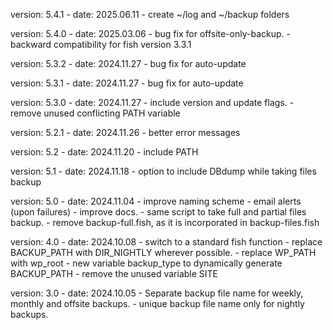 version: 5.4.1
    - date: 2025.06.11
    - create ~/log and ~/backup folders

version: 5.4.0
    - date: 2025.03.06
    - bug fix for offsite-only-backup.
    - backward compatibility for fish version 3.3.1

version: 5.3.2
    - date: 2024.11.27
    - bug fix for auto-update

version: 5.3.1
    - date: 2024.11.27
    - bug fix for auto-update

version: 5.3.0
    - date: 2024.11.27
    - include version and update flags.
    - remove unused conflicting PATH variable

version: 5.2.1
    - date: 2024.11.26
    - better error messages

version: 5.2
    - date: 2024.11.20
    - include PATH

version: 5.1
    - date: 2024.11.18
    - option to include DBdump while taking files backup

version: 5.0
    - date: 2024.11.04
    - improve naming scheme
    - email alerts (upon failures)
    - improve docs.
    - same script to take full and partial files backup.
    - remove backup-full.fish, as it is incorporated in backup-files.fish

version: 4.0
    - date: 2024.10.08
    - switch to a standard fish function
    - replace BACKUP_PATH with DIR_NIGHTLY wherever possible.
    - replace WP_PATH with wp_root
    - new variable backup_type to dynamically generate BACKUP_PATH
    - remove the unused variable SITE

version: 3.0
    - date: 2024.10.05
    - Separate backup file name for weekly, monthly and offsite backups.
    - unique backup file name only for nightly backups.

